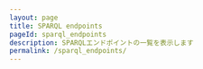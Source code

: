 ```yaml
---
layout: page
title: SPARQL endpoints
pageId: sparql_endpoints
description: SPARQLエンドポイントの一覧を表示します
permalink: /sparql_endpoints/
---
```


<div id="EndpointsListView"></div>

<script>
document.addEventListener('DOMContentLoaded', function() {
  loadEndpoints();
});

async function loadEndpoints() {
  const endpointListView = document.getElementById('EndpointsListView');
  
  try {
    const baseUrl = window.SITE_BASE_URL || '';
    const datasetLoader = DatasetLoader.getInstance();
    
    // エンドポイント情報とデータセット情報を並行して読み込み
    const [endpointsResponse, datasetsWithColors] = await Promise.all([
      fetch(`${baseUrl}/assets/data/temp-endpoints.json`),
      datasetLoader.getDatasets()
    ]);
    
    if (!endpointsResponse.ok) {
      throw new Error('Failed to fetch endpoints list');
    }
    
    const endpoints = await endpointsResponse.json();
    
    if (!endpoints || endpoints.length === 0) {
      return;
    }
    
    // 両方のデータが読み込まれてからレンダリング
    renderEndpoints(endpoints, datasetsWithColors);
    endpointListView.style.display = 'block';
    
  } catch (error) {
    console.error('Error loading endpoints:', error);
  }
}

function renderEndpoints(endpoints, datasets) {
  const endpointListView = document.getElementById('EndpointsListView');
  const baseUrl = window.SITE_BASE_URL || '';
  
  // データセット情報をIDでマップ化
  const datasetMap = {};
  if (datasets && Array.isArray(datasets)) {
    datasets.forEach(dataset => {
      datasetMap[dataset.id] = dataset;
    });
  }
  
  // エンドポイントのHTMLを生成
  const endpointsHtml = endpoints.map(endpoint => {
    // データセットタイルのHTML生成
    const datasetsHtml = endpoint.dataset.map(datasetId => {
      const dataset = datasetMap[datasetId] || { id: datasetId };
      
      // DatasetCardクラスを使用してカードを作成
      const datasetCard = new DatasetCard(dataset, {
        showDescription: true,
        showLink: true,
        linkBaseUrl: baseUrl
      });
      
      return `<li>${datasetCard.getElement().outerHTML}</li>`;
    }).join('');

    return `
      <ul class="endpoints">
        <li class="endpoint">
          <article>
            <header>
              <h2>${endpoint.title}</h2>
              <a href="https://rdfportal.org/${endpoint.id}/sparql" target="endpoint">Link</a>
            </header>
            <ul class="datasets">
              ${datasetsHtml}
            </ul>
          </article>
        </li>
      </ul>
    `;
  }).join('');
  
  endpointListView.innerHTML = endpointsHtml;
}

</script>
